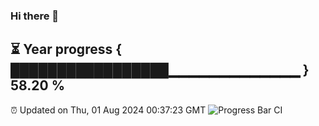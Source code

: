 ### Hi there 👋
⏳ Year progress { █████████████████▁▁▁▁▁▁▁▁▁▁▁▁▁ } 58.20 %
---
⏰ Updated on Thu, 01 Aug 2024 00:37:23 GMT
![Progress Bar CI](https://github.com/Moyi321/Moyi321/workflows/Progress%20Bar%20CI/badge.svg)
